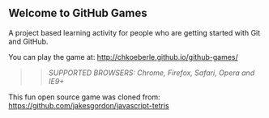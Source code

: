 ## Welcome to GitHub Games

A project based learning activity for people who are getting started with Git and GitHub.

You can play the game at: http://chkoeberle.github.io/github-games/

>> _*SUPPORTED BROWSERS*: Chrome, Firefox, Safari, Opera and IE9+_

This fun open source game was cloned from: https://github.com/jakesgordon/javascript-tetris
